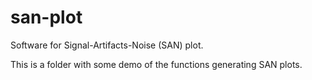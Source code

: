 # san-plot
Software for Signal-Artifacts-Noise (SAN) plot.

This is a folder with some demo of the functions generating SAN plots.
